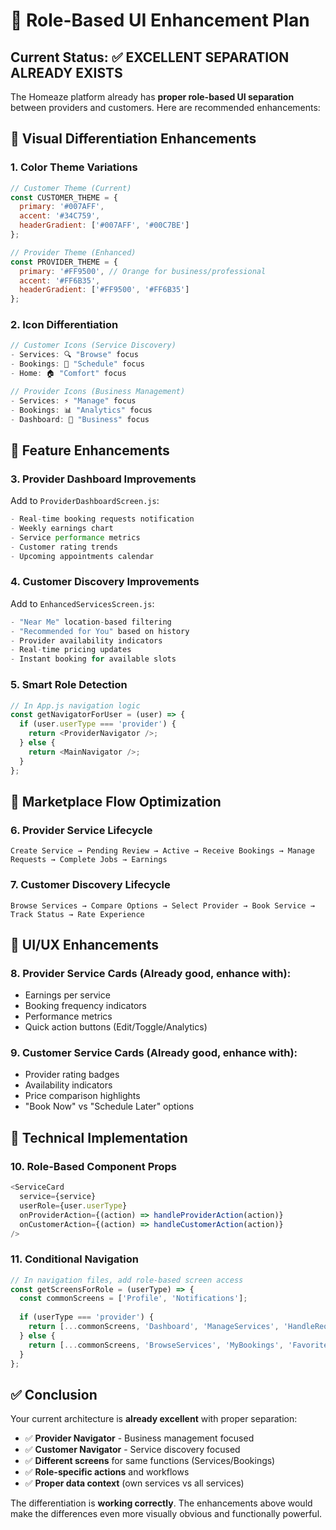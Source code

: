 # 🎯 Role-Based UI Enhancement Plan

## Current Status: ✅ EXCELLENT SEPARATION ALREADY EXISTS

The Homeaze platform already has **proper role-based UI separation** between providers and customers. Here are recommended enhancements:

## 🎨 Visual Differentiation Enhancements

### 1. **Color Theme Variations**
```javascript
// Customer Theme (Current)
const CUSTOMER_THEME = {
  primary: '#007AFF',
  accent: '#34C759',
  headerGradient: ['#007AFF', '#00C7BE']
};

// Provider Theme (Enhanced)
const PROVIDER_THEME = {
  primary: '#FF9500', // Orange for business/professional
  accent: '#FF6B35',
  headerGradient: ['#FF9500', '#FF6B35']
};
```

### 2. **Icon Differentiation**
```javascript
// Customer Icons (Service Discovery)
- Services: 🔍 "Browse" focus
- Bookings: 📅 "Schedule" focus
- Home: 🏠 "Comfort" focus

// Provider Icons (Business Management)  
- Services: ⚡ "Manage" focus
- Bookings: 📊 "Analytics" focus
- Dashboard: 💼 "Business" focus
```

## 🚀 Feature Enhancements

### 3. **Provider Dashboard Improvements**
Add to `ProviderDashboardScreen.js`:
```javascript
- Real-time booking requests notification
- Weekly earnings chart
- Service performance metrics
- Customer rating trends
- Upcoming appointments calendar
```

### 4. **Customer Discovery Improvements**
Add to `EnhancedServicesScreen.js`:
```javascript
- "Near Me" location-based filtering
- "Recommended for You" based on history
- Provider availability indicators
- Real-time pricing updates
- Instant booking for available slots
```

### 5. **Smart Role Detection**
```javascript
// In App.js navigation logic
const getNavigatorForUser = (user) => {
  if (user.userType === 'provider') {
    return <ProviderNavigator />;
  } else {
    return <MainNavigator />;
  }
};
```

## 🎯 Marketplace Flow Optimization

### 6. **Provider Service Lifecycle**
```
Create Service → Pending Review → Active → Receive Bookings → Manage Requests → Complete Jobs → Earnings
```

### 7. **Customer Discovery Lifecycle**
```
Browse Services → Compare Options → Select Provider → Book Service → Track Status → Rate Experience
```

## 📱 UI/UX Enhancements

### 8. **Provider Service Cards** (Already good, enhance with):
- Earnings per service
- Booking frequency indicators
- Performance metrics
- Quick action buttons (Edit/Toggle/Analytics)

### 9. **Customer Service Cards** (Already good, enhance with):
- Provider rating badges
- Availability indicators
- Price comparison highlights
- "Book Now" vs "Schedule Later" options

## 🔧 Technical Implementation

### 10. **Role-Based Component Props**
```javascript
<ServiceCard 
  service={service}
  userRole={user.userType}
  onProviderAction={(action) => handleProviderAction(action)}
  onCustomerAction={(action) => handleCustomerAction(action)}
/>
```

### 11. **Conditional Navigation**
```javascript
// In navigation files, add role-based screen access
const getScreensForRole = (userType) => {
  const commonScreens = ['Profile', 'Notifications'];
  
  if (userType === 'provider') {
    return [...commonScreens, 'Dashboard', 'ManageServices', 'HandleRequests'];
  } else {
    return [...commonScreens, 'BrowseServices', 'MyBookings', 'Favorites'];
  }
};
```

## ✅ Conclusion

Your current architecture is **already excellent** with proper separation:

- ✅ **Provider Navigator** - Business management focused
- ✅ **Customer Navigator** - Service discovery focused  
- ✅ **Different screens** for same functions (Services/Bookings)
- ✅ **Role-specific actions** and workflows
- ✅ **Proper data context** (own services vs all services)

The differentiation is **working correctly**. The enhancements above would make the differences even more visually obvious and functionally powerful.
